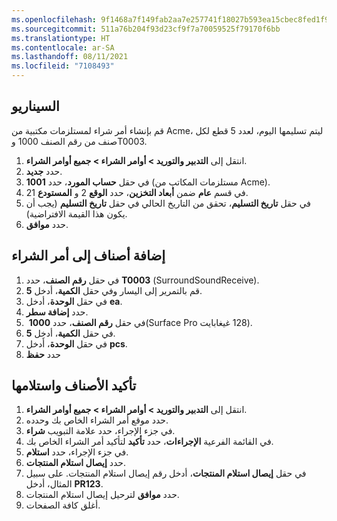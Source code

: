 ```yaml
---
ms.openlocfilehash: 9f1468a7f149fab2aa7e257741f18027b593ea15cbec8fed1f9aa4d95ceb115b
ms.sourcegitcommit: 511a76b204f93d23cf9f7a70059525f79170f6bb
ms.translationtype: HT
ms.contentlocale: ar-SA
ms.lasthandoff: 08/11/2021
ms.locfileid: "7108493"
---
```



## <a name="scenario"></a>السيناريو
قم بإنشاء أمر شراء لمستلزمات مكتبية من Acme، ليتم تسليمها اليوم، لعدد 5 قطع لكل صنف من رقم الصنف 1000 وT0003.


1.  انتقل إلى **التدبير والتوريد > أوامر الشراء > جميع أوامر الشراء**.
1.  حدد **جديد‎**.
1.  في حقل **حساب المورد**، حدد **1001** (مستلزمات المكاتب من Acme).
2.  في قسم **عام** ضمن **أبعاد التخزين**، حدد **الوقع** 2 و **المستودع** 21.
1.  في حقل **تاريخ التسليم**، تحقق من التاريخ الحالي في حقل **تاريخ التسليم** (يجب أن يكون هذا القيمة الافتراضية).
1.  حدد **موافق**.


## <a name="add-items-to-the-purchase-order"></a>إضافة أصناف إلى أمر الشراء

1.  في حقل **رقم الصنف**، حدد **T0003** (‏SurroundSoundReceive).
1.  قم بالتمرير إلى اليسار وفي حقل **الكمية**، أدخل **5**.
1.  في حقل **الوحدة**، أدخل **ea**.
1. حدد **إضافة سطر**.
1. في حقل **رقم الصنف**، حدد **1000** ‏(Surface Pro ‏128 غيغابايت).
1. في حقل **الكمية**، أدخِل **5**.
1. في حقل **الوحدة**، أدخل **pcs**.
1. حدد **حفظ**


## <a name="confirm-and-receive-items"></a>تأكيد الأصناف واستلامها


1. انتقل إلى **التدبير والتوريد > أوامر الشراء > جميع أوامر الشراء**.
1. حدد موقع أمر الشراء الخاص بك وحدده. 
1. في جزء الإجراء، حدد علامة التبويب **شراء**.
1. في القائمة الفرعية **الإجراءات**، حدد **تأكيد** لتأكيد أمر الشراء الخاص بك.
1. في جزء الإجراء، حدد **استلام**.
1. حدد **إيصال استلام المنتجات**.
1. في حقل **إيصال استلام المنتجات**، أدخل رقم إيصال استلام المنتجات.    على سبيل المثال، أدخل **PR123**.
1. حدد **موافق** لترحيل إيصال استلام المنتجات.
1. أغلق كافة الصفحات.


